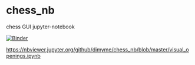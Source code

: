 # chess_nb
chess GUI jupyter-notebook

[![Binder](https://mybinder.org/badge.svg)](https://mybinder.org/v2/gh/dimyme/chess_nb.git/master)

https://nbviewer.jupyter.org/github/dimyme/chess_nb/blob/master/visual_openings.ipynb
